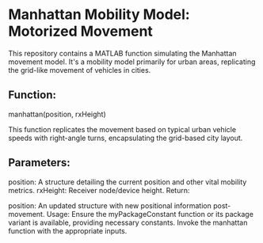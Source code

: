 # Manhattan Mobility Model: Motorized Movement
This repository contains a MATLAB function simulating the Manhattan movement model. It's a mobility model primarily for urban areas, replicating the grid-like movement of vehicles in cities.

## Function:
manhattan(position, rxHeight)

This function replicates the movement based on typical urban vehicle speeds with right-angle turns, encapsulating the grid-based city layout.

## Parameters:

position: A structure detailing the current position and other vital mobility metrics.
rxHeight: Receiver node/device height.
Return:

position: An updated structure with new positional information post-movement.
Usage:
Ensure the myPackageConstant function or its package variant is available, providing necessary constants.
Invoke the manhattan function with the appropriate inputs.


